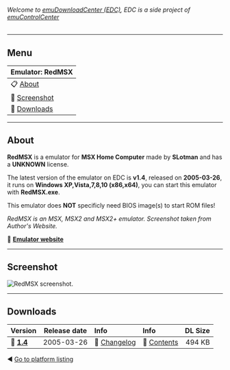 ###### Welcome to [emuDownloadCenter (EDC)](https://github.com/PhoenixInteractiveNL/emuDownloadCenter/wiki/), EDC is a side project of [emuControlCenter](https://github.com/PhoenixInteractiveNL/emuControlCenter/wiki/)
***
## Menu
| **Emulator: RedMSX** |
|:---------|
| :clipboard: [About](#about) |
| :sunrise: [Screenshot](#screenshot) |
| :floppy_disk: [Downloads](#downloads) |
***
## About
**RedMSX** is a emulator for **MSX Home Computer** made by **SLotman** and has a **UNKNOWN** license.

The latest version of the emulator on EDC is **v1.4**, released on **2005-03-26**, it runs on **Windows XP,Vista,7,8,10 (x86,x64)**, you can start this emulator with **RedMSX.exe**.

This emulator does **NOT** specificly need BIOS image(s) to start ROM files!

_RedMSX is an MSX, MSX2 and MSX2+ emulator. Screenshot taken from Author's Website._

:link: [**Emulator website**](http://redmsx.msxblue.com/index.htm)
***
## Screenshot
![](https://raw.githubusercontent.com/PhoenixInteractiveNL/emuDownloadCenter/master/hooks/redmsx/screen.jpg "RedMSX screenshot.")
***
## Downloads
| Version  | Release date  | Info       | Info       | DL Size    |
|:---------|:-------------:|:-----------|:-----------|-----------:|
| :floppy_disk: [**1.4**](https://github.com/PhoenixInteractiveNL/edc-repo0004/raw/master/redmsx/1.4.7z) | 2005-03-26 | :page_facing_up: [Changelog](https://github.com/PhoenixInteractiveNL/edc-repo0004/blob/master/redmsx/1.4_changelog.txt) | :mag_right: [Contents](https://github.com/PhoenixInteractiveNL/edc-repo0004/blob/master/redmsx/1.4_contents.txt) | 494 KB |

:arrow_backward: [Go to platform listing](https://github.com/PhoenixInteractiveNL/emuDownloadCenter/wiki/EDC-Platform-List)
